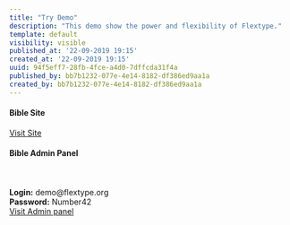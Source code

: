```yaml
---
title: "Try Demo"
description: "This demo show the power and flexibility of Flextype."
template: default
visibility: visible
published_at: '22-09-2019 19:15'
created_at: '22-09-2019 19:15'
uuid: 94f5eff7-28fb-4fce-a4d0-7dffcda31f4a
published_by: bb7b1232-077e-4e14-8182-df386ed9aa1a
created_by: bb7b1232-077e-4e14-8182-df386ed9aa1a
---
```


<div class="flex content-center flex-wrap">
    <div class="w-full lg:w-6/12 p-6 text-center">
        <div class="p-12 h-full text-black plate">
            <h4 class="text-2xl">Bible Site</h4>
            <div class="h-24 mb-10">
                <!--<img src="[url]/project/media/entries/demo.png" alt="">-->
            </div>
            <a class="pl-6 pr-6 pt-2 pb-2 button text-base" target="_blank" href="https://digital.flextype.org/bible">Visit Site</a>
        </div>
    </div>
    <div class="w-full lg:w-6/12 p-6 text-center">
        <div class="p-12 h-full text-black plate">
            <h4 class="text-2xl">
                Bible Admin Panel
            </h4>
            <div class="h-24 mb-10">
                <br><br>
                <b>Login:</b> demo@flextype.org <br>
                <b>Password:</b> Number42
            </div>
            <a class="pl-6 pr-6 pt-2 pb-2 button text-base" target="_blank" href="https://digital.flextype.org/bible/admin">Visit Admin panel</a>
        </div>
    </div>
</div>
